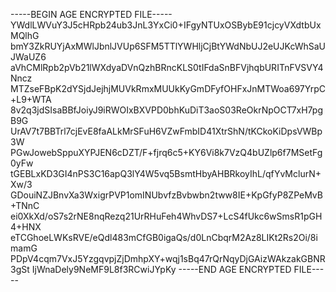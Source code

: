 -----BEGIN AGE ENCRYPTED FILE-----
YWdlLWVuY3J5cHRpb24ub3JnL3YxCi0+IFgyNTUxOSBybE91cjcyVXdtbUxMQlhG
bmY3ZkRUYjAxMWlJbnlJVUp6SFM5TTlYWHljCjBtYWdNbUJ2eUJKcWhSaUJWaUZ6
aVhCMlRpb2pVb21lWXdyaDVnQzhBRncKLS0tIFdaSnBFVjhqbURITnFVSVY4Nncz
MTZseFBpK2dYSjdJejhjMUVkRmxMUUkKyGmDFyfOHFxJnMTWoa697YrpC+L9+WTA
8v2q3jdSIsaBBfJoiyJ9iRWOIxBXVPD0bhKuDiT3aoS03ReOkrNpOCT7xH7pgB9G
UrAV7t7BBTrl7cjEvE8faALkMrSFuH6VZwFmbID41XtrShN/tKCkoKiDpsVWBp3W
PGwJowebSppuXYPJEN6cDZT/F+fjrq6c5+KY6Vi8k7VzQ4bUZlp6f7MSetFg0yFw
tGEBLxKD3GI4nPS3C16apQ3lY4W5vq5BsmtHbyAHBRkoyIhL/qfYvMclurN+Xw/3
GDouiNZJBnvXa3WxigrPVP1omINUbvfzBvbwbn2tww8IE+KpGfyP8ZPeMvB+TNnC
ei0XkXd/oS7s2rNE8nqRezq21UrRHuFeh4WhvDS7+LcS4fUkc6wSmsR1pGH4+HNX
eTCGhoeLWKsRVE/eQdl483mCfGB0igaQs/d0LnCbqrM2Az8LIKt2Rs2Oi/8imamG
PDpV4cqm7VxJ5YzgqvpjZjDmhpXY+wqj1sBq47rQrNqyDjGAizWAkzakGBNR3gSt
IjWnaDely9NeMF9L8f3RCwiJYpKy
-----END AGE ENCRYPTED FILE-----
